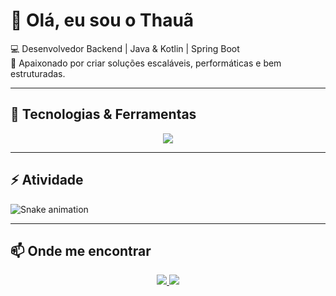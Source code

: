# 👋 Olá, eu sou o Thauã  

💻 Desenvolvedor Backend | Java & Kotlin | Spring Boot  
🚀 Apaixonado por criar soluções escaláveis, performáticas e bem estruturadas.  

---

## 🚀 Tecnologias & Ferramentas  

<p align="center">
  <img src="https://skillicons.dev/icons?i=java,kotlin,spring,mongodb,postgres,redis,docker,kubernetes,aws,kafka,git,github,jenkins,idea" />
</p>

---

## ⚡ Atividade  

![Snake animation](https://github.com/thaua-mengue/thaua-mengue/blob/output/github-contribution-grid-snake.svg)

---

## 📫 Onde me encontrar  

<p align="center">
  <a href="https://www.linkedin.com/in/thauã-mengue-3574301a3" target="_blank">
    <img src="https://img.shields.io/badge/-LinkedIn-0A66C2?style=for-the-badge&logo=linkedin&logoColor=white"/>
  </a>
  <a href="mailto:thaua.mengue@gmail.com">
    <img src="https://img.shields.io/badge/-Email-D14836?style=for-the-badge&logo=gmail&logoColor=white"/>
  </a>
</p>
